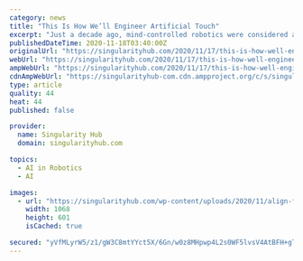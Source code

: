 ```yaml
---
category: news
title: "This Is How We’ll Engineer Artificial Touch"
excerpt: "Just a decade ago, mind-controlled robotics were considered a blue sky, stretch-goal neurotechnological fantasy. We now have a chance to “close the loop,” from thought to movement to touch and back to thought, and make some badass robots along the way."
publishedDateTime: 2020-11-18T03:40:00Z
originalUrl: "https://singularityhub.com/2020/11/17/this-is-how-well-engineer-artificial-touch/"
webUrl: "https://singularityhub.com/2020/11/17/this-is-how-well-engineer-artificial-touch/"
ampWebUrl: "https://singularityhub.com/2020/11/17/this-is-how-well-engineer-artificial-touch/amp/"
cdnAmpWebUrl: "https://singularityhub-com.cdn.ampproject.org/c/s/singularityhub.com/2020/11/17/this-is-how-well-engineer-artificial-touch/amp/"
type: article
quality: 44
heat: 44
published: false

provider:
  name: Singularity Hub
  domain: singularityhub.com

topics:
  - AI in Robotics
  - AI

images:
  - url: "https://singularityhub.com/wp-content/uploads/2020/11/align-fingers-71282_1280-touch.jpg"
    width: 1068
    height: 601
    isCached: true

secured: "yVfMLyrW5/z1/gW3C8mtYYct5X/6Gn/w0z8MHpwp4L2s0WF5lvsV4AtBFH+gTJpTW2Vc6ZJ8UpOFRDi6urUYdf7+rBX/1DcWZaqyb6S5/temt0K2omUoMhNQpMq2aQpqnazjQ7QZIK14a3bdlvZax7+q6vgIRuH41O74o5MFrbUUgALjdaEhzJZaPxHs3auTK0Lw9SMR03Gfq7k1OsymG2gU0zc2/Dim+bbT1ADbZ9WRRifXiu2SKhNVexyDMqCIWlKq2e01kUmxZc1PUzROPlhWKN7n5OgNLKpucOIbhbAGZpJOUEfaen831aA+bVSexCk66TRnMZXt0RKroHCYfmSacQd6l+fuHHqi87/y0VE=;HxMDAFpzeDvCMjf/gszVRQ=="
---
```


